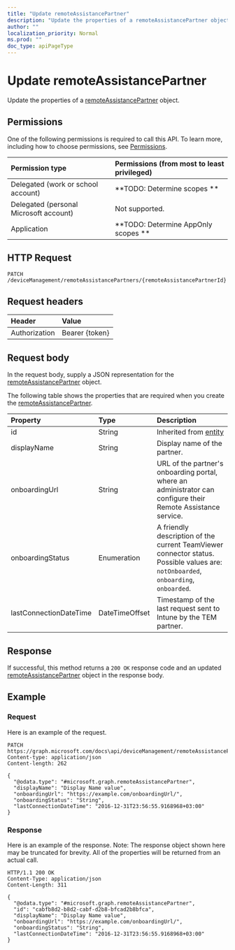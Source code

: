 ```yaml
---
title: "Update remoteAssistancePartner"
description: "Update the properties of a remoteAssistancePartner object."
author: ""
localization_priority: Normal
ms.prod: ""
doc_type: apiPageType
---
```


# Update remoteAssistancePartner

Update the properties of a [remoteAssistancePartner](../resources/remoteassistancepartner.md) object.

## Permissions
One of the following permissions is required to call this API. To learn more, including how to choose permissions, see [Permissions](/concepts/permissions-reference.md).

|Permission type|Permissions (from most to least privileged)|
|:---|:---|
|Delegated (work or school account)|**TODO: Determine scopes **|
|Delegated (personal Microsoft account)|Not supported.|
|Application|**TODO: Determine AppOnly scopes **|

## HTTP Request
<!-- {
  "blockType": "ignored"
}
-->
``` http
PATCH /deviceManagement/remoteAssistancePartners/{remoteAssistancePartnerId}
```

## Request headers
|Header|Value|
|:---|:---|
|Authorization|Bearer {token}|

## Request body
In the request body, supply a JSON representation for the [remoteAssistancePartner](../resources/remoteAssistancePartner.md) object.

The following table shows the properties that are required when you create the [remoteAssistancePartner](../resources/remoteassistancepartner.md).

|Property|Type|Description|
|:---|:---|:---|
|id|String| Inherited from [entity](../resources/entity.md)|
|displayName|String|Display name of the partner.|
|onboardingUrl|String|URL of the partner's onboarding portal, where an administrator can configure their Remote Assistance service.|
|onboardingStatus|Enumeration|A friendly description of the current TeamViewer connector status. Possible values are: `notOnboarded`, `onboarding`, `onboarded`.|
|lastConnectionDateTime|DateTimeOffset|Timestamp of the last request sent to Intune by the TEM partner.|



## Response
If successful, this method returns a `200 OK` response code and an updated [remoteAssistancePartner](../resources/remoteassistancepartner.md) object in the response body.

## Example

### Request
Here is an example of the request.
<!-- {
  "blockType": "request",
  "name": "update_remoteassistancepartner"
}
-->
``` http
PATCH https://graph.microsoft.com/docs\api/deviceManagement/remoteAssistancePartners/{remoteAssistancePartnerId}
Content-type: application/json
Content-length: 262

{
  "@odata.type": "#microsoft.graph.remoteAssistancePartner",
  "displayName": "Display Name value",
  "onboardingUrl": "https://example.com/onboardingUrl/",
  "onboardingStatus": "String",
  "lastConnectionDateTime": "2016-12-31T23:56:55.9168968+03:00"
}
```

### Response
Here is an example of the response. Note: The response object shown here may be truncated for brevity. All of the properties will be returned from an actual call.
<!-- {
  "blockType": "response",
  "truncated": true
}
-->
``` http
HTTP/1.1 200 OK
Content-Type: application/json
Content-Length: 311

{
  "@odata.type": "#microsoft.graph.remoteAssistancePartner",
  "id": "cabfb8d2-b8d2-cabf-d2b8-bfcad2b8bfca",
  "displayName": "Display Name value",
  "onboardingUrl": "https://example.com/onboardingUrl/",
  "onboardingStatus": "String",
  "lastConnectionDateTime": "2016-12-31T23:56:55.9168968+03:00"
}
```

